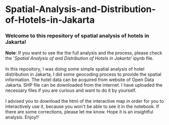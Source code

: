 # Spatial-Analysis-and-Distribution-of-Hotels-in-Jakarta

### Welcome to this repository of spatial analysis of hotels in Jakarta!
**Note**: If you want to see the the full analysis and the process, please check the '*Spatial Analysis of and Distribution of Hotels in Jakarta*' ipynb file.\
\
In this repository, I was doing some simple spatial analysis of hotel distribution in Jakarta, I did some geocoding process to provide the spatial information. The hotel data can be acquired from website of Open Data Jakarta. SHP file can be downloaded from the internet. I have uploaded the necessary files if you are curious and want to do it by yourself.\
\
I advised you to download the html of the interactive map in order for you to interactively use it, because you won't be able to see it in the notebook. If there are some corrections, please let me know. Hope it is an insightful analysis.
Enjoy!!
